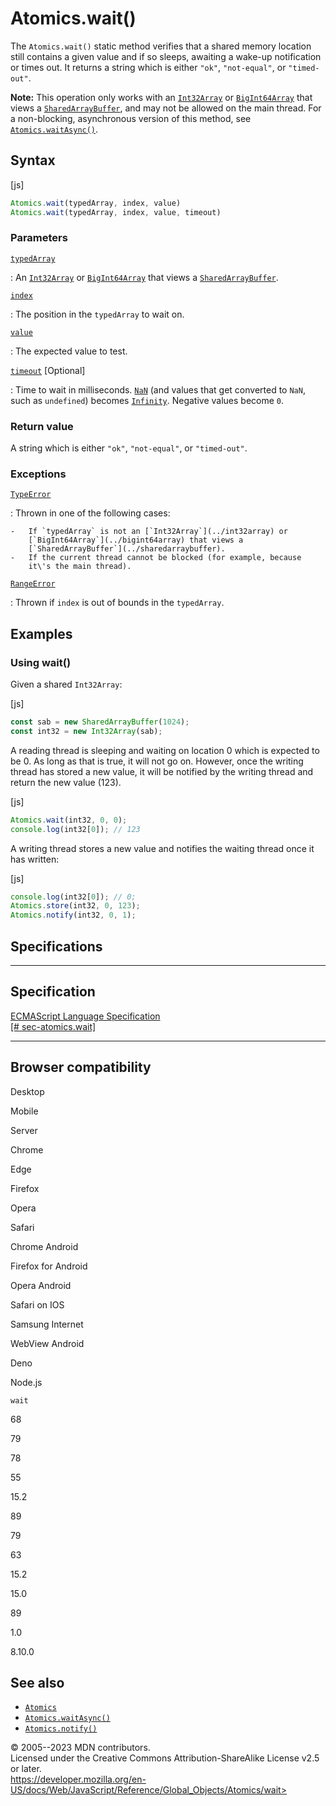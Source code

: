 Atomics.wait()
==============


The `Atomics.wait()` static method verifies that a shared memory
location still contains a given value and if so sleeps, awaiting a
wake-up notification or times out. It returns a string which is either
`"ok"`, `"not-equal"`, or `"timed-out"`.

 
**Note:** This operation only works with an
[`Int32Array`](../int32array) or [`BigInt64Array`](../bigint64array)
that views a [`SharedArrayBuffer`](../sharedarraybuffer), and may not be
allowed on the main thread. For a non-blocking, asynchronous version of
this method, see [`Atomics.waitAsync()`](waitasync).




Syntax
------




[js]


```js
Atomics.wait(typedArray, index, value)
Atomics.wait(typedArray, index, value, timeout)
```





### Parameters



[`typedArray`](#typedarray)

:   An [`Int32Array`](../int32array) or
    [`BigInt64Array`](../bigint64array) that views a
    [`SharedArrayBuffer`](../sharedarraybuffer).

[`index`](#index)

:   The position in the `typedArray` to wait on.

[`value`](#value)

:   The expected value to test.

[`timeout`](#timeout) [Optional]

:   Time to wait in milliseconds. [`NaN`](../nan) (and values that get
    converted to `NaN`, such as `undefined`) becomes
    [`Infinity`](../infinity). Negative values become `0`.




### Return value 


A string which is either `"ok"`, `"not-equal"`, or `"timed-out"`.




### Exceptions



[`TypeError`](../typeerror)

:   Thrown in one of the following cases:

    -   If `typedArray` is not an [`Int32Array`](../int32array) or
        [`BigInt64Array`](../bigint64array) that views a
        [`SharedArrayBuffer`](../sharedarraybuffer).
    -   If the current thread cannot be blocked (for example, because
        it\'s the main thread).

[`RangeError`](../rangeerror)

:   Thrown if `index` is out of bounds in the `typedArray`.




Examples
--------



### Using wait() 


Given a shared `Int32Array`:



[js]


```js
const sab = new SharedArrayBuffer(1024);
const int32 = new Int32Array(sab);
```


A reading thread is sleeping and waiting on location 0 which is expected
to be 0. As long as that is true, it will not go on. However, once the
writing thread has stored a new value, it will be notified by the
writing thread and return the new value (123).



[js]


```js
Atomics.wait(int32, 0, 0);
console.log(int32[0]); // 123
```


A writing thread stores a new value and notifies the waiting thread once
it has written:



[js]


```js
console.log(int32[0]); // 0;
Atomics.store(int32, 0, 123);
Atomics.notify(int32, 0, 1);
```




Specifications
--------------


  -----------------------------------------------------------------------------------------------------
  Specification
  -----------------------------------------------------------------------------------------------------
  [ECMAScript Language Specification\
  [\#
  sec-atomics.wait]](https://tc39.es/ecma262/multipage/structured-data.html#sec-atomics.wait)

  -----------------------------------------------------------------------------------------------------


Browser compatibility 
---------------------




Desktop

Mobile

Server

Chrome

Edge

Firefox

Opera

Safari

Chrome Android

Firefox for Android

Opera Android

Safari on IOS

Samsung Internet

WebView Android

Deno

Node.js

`wait`

68

79

78

55

15.2

89

79

63

15.2

15.0

89

1.0

8.10.0


See also 
--------


-   [`Atomics`](../atomics)
-   [`Atomics.waitAsync()`](waitasync)
-   [`Atomics.notify()`](notify)




© 2005--2023 MDN contributors.\
Licensed under the Creative Commons Attribution-ShareAlike License v2.5
or later.\
https://developer.mozilla.org/en-US/docs/Web/JavaScript/Reference/Global_Objects/Atomics/wait>

